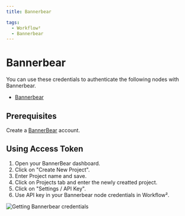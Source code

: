 ```yaml
---
title: Bannerbear

tags:
  - Workflow²
  - Bannerbear
---
```

# Bannerbear

You can use these credentials to authenticate the following nodes with Bannerbear.
- [Bannerbear](/workflow/integrations/nodes/n8n-nodes-base.bannerbear/)


## Prerequisites

Create a [BannerBear](https://www.BannerBear.com/) account.

## Using Access Token

1. Open your BannerBear dashboard.
2. Click on "Create New Project".
3. Enter Project name and save.
4. Click on Projects tab and enter the newly creatted project.
5. Click on "Settings / API Key".
6. Use API key in your Bannerbear node credentials in Workflow².


![Getting Bannerbear credentials](/_images/integrations/credentials/bannerbear/using-access-token.gif)
